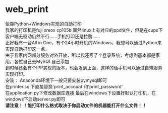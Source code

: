 # web_print
依靠Python+Windows实现的自助打印  
我家的打印机是fuji xreox cp105b 固然linux上有对应的ppd文件，但是在cups下客户端无驱动仍然不行……手机打印还是拉胯……  
正好我有一台All in One，有个24小时开机的Windows，我想可以通过Python来实现自助打印这一点。  
由于我家内网部分服务对外开放，所以我还写了个登录系统，考虑到基本都是家用，各位自己去MySQL自己添加  
到时候还会有个IPP实现的版本，也会发到上面，这样的话手机可以通过自带服务实现打印。  
安装：
Anaconda环境下一般只要安装pymysql即可    
在printer.sql下直接替换'print_account'和'print_password'  
在application.py下修改数据库连接
最后在windows下设置好默认打印机，在windows下启动server.py即可  
**请注意！！能打印什么格式取决于你启动文件的机器能打开什么文件！！**
